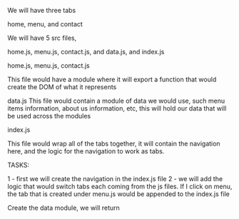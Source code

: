 We will have three tabs

home, menu, and contact

We will have 5 src files,

home.js, menu.js, contact.js, and data.js, and index.js


home.js, menu.js, contact.js

This file would have a module where it will export a function that would create the DOM of what it represents

data.js
This file would contain a module of data we would use, such menu items information, about us information, etc, this will hold our data that will be used across the modules

index.js

This file would wrap all of the tabs together, it will contain the navigation here, and the logic for the navigation to work as tabs. 


TASKS:

1 - first we will create the navigation in the index.js file
2 - we will add the logic that would switch tabs each coming from the js files. If I click on menu, the tab that is created under menu.js would be appended to the index.js file


Create the data module, we will return 



